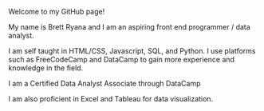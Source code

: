 Welcome to my GitHub page!

My name is Brett Ryana and I am an aspiring front end programmer / data analyst.

I am self taught in HTML/CSS, Javascript, SQL, and Python. I use platforms such as FreeCodeCamp and DataCamp to gain more experience and knowledge in the field.

I am a Certified Data Analyst Associate through DataCamp


I am also proficient in Excel and Tableau for data visualization.
